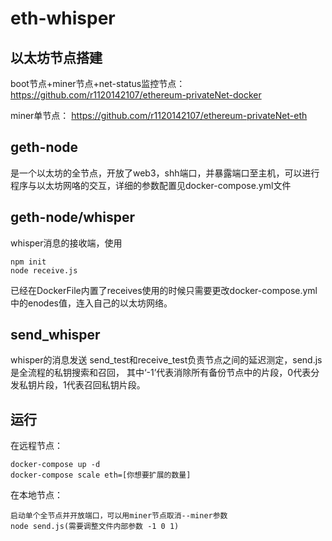 # eth-whisper
## 以太坊节点搭建
boot节点+miner节点+net-status监控节点：https://github.com/r1120142107/ethereum-privateNet-docker

miner单节点： https://github.com/r1120142107/ethereum-privateNet-eth
## geth-node
是一个以太坊的全节点，开放了web3，shh端口，并暴露端口至主机，可以进行程序与以太坊网咯的交互，详细的参数配置见docker-compose.yml文件
## geth-node/whisper
whisper消息的接收端，使用
```
npm init 
node receive.js
```
已经在DockerFile内置了receives使用的时候只需要更改docker-compose.yml中的enodes值，连入自己的以太坊网络。

## send_whisper
whisper的消息发送  send_test和receive_test负责节点之间的延迟测定，send.js是全流程的私钥搜索和召回， 其中‘-1’代表消除所有备份节点中的片段，0代表分发私钥片段，1代表召回私钥片段。

## 运行
在远程节点：
```
docker-compose up -d
docker-compose scale eth=[你想要扩展的数量]
```
在本地节点：
```
启动单个全节点并开放端口，可以用miner节点取消--miner参数
node send.js(需要调整文件内部参数 -1 0 1)
```